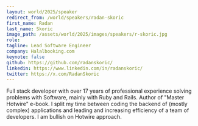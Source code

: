 ```yaml
---
layout: world/2025/speaker
redirect_from: /world/speakers/radan-skoric
first_name: Radan
last_name: Skoric
image_path: /assets/world/2025/images/speakers/r-skoric.jpg
role:
tagline: Lead Software Engineer
company: Halalbooking.com
keynote: false
github: https://github.com/radanskoric/
linkedin: https://www.linkedin.com/in/radanskoric/
twitter: https://x.com/RadanSkoric
---
```


Full stack developer with over 17 years of professional experience solving problems with Software, mainly with Ruby and Rails. Author of "Master Hotwire" e-book. I split my time between coding the backend of (mostly complex) applications and leading and increasing efficiency of a team of developers. I am bullish on Hotwire approach.
